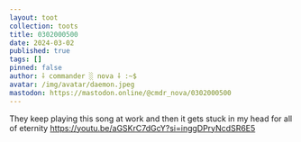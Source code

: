 ```yaml
---
layout: toot
collection: toots
title: 0302000500
date: 2024-03-02
published: true
tags: []
pinned: false
author: ⸸ commander ░ nova ⸸ :~$
avatar: /img/avatar/daemon.jpeg
mastodon: https://mastodon.online/@cmdr_nova/0302000500
---
```


They keep playing this song at work and then it gets stuck in my head for all of eternity https://youtu.be/aGSKrC7dGcY?si=inggDPryNcdSR6E5

